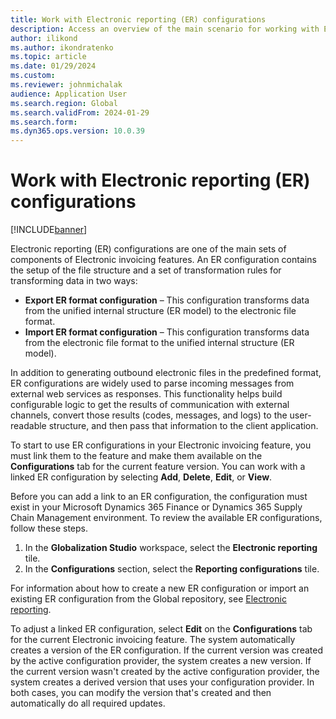 ```yaml
---
title: Work with Electronic reporting (ER) configurations 
description: Access an overview of the main scenario for working with Electronic reporting (ER) configurations from the Globalization features workspace.
author: ilikond
ms.author: ikondratenko
ms.topic: article
ms.date: 01/29/2024
ms.custom: 
ms.reviewer: johnmichalak
audience: Application User
ms.search.region: Global
ms.search.validFrom: 2024-01-29
ms.search.form:
ms.dyn365.ops.version: 10.0.39 
---
```


# Work with Electronic reporting (ER) configurations

[!INCLUDE[banner](../../includes/banner.md)]

Electronic reporting (ER) configurations are one of the main sets of components of Electronic invoicing features. An ER configuration contains the setup of the file structure and a set of transformation rules for transforming data in two ways:

- **Export ER format configuration** – This configuration transforms data from the unified internal structure (ER model) to the electronic file format.
- **Import ER format configuration** – This configuration transforms data from the electronic file format to the unified internal structure (ER model).

In addition to generating outbound electronic files in the predefined format, ER configurations are widely used to parse incoming messages from external web services as responses. This functionality helps build configurable logic to get the results of communication with external channels, convert those results (codes, messages, and logs) to the user-readable structure, and then pass that information to the client application.

To start to use ER configurations in your Electronic invoicing feature, you must link them to the feature and make them available on the **Configurations** tab for the current feature version. You can work with a linked ER configuration by selecting **Add**, **Delete**, **Edit**, or **View**.

Before you can add a link to an ER configuration, the configuration must exist in your Microsoft Dynamics 365 Finance or Dynamics 365 Supply Chain Management environment. To review the available ER configurations, follow these steps.

1. In the **Globalization Studio** workspace, select the **Electronic reporting** tile.
1. In the **Configurations** section, select the **Reporting configurations** tile.

For information about how to create a new ER configuration or import an existing ER configuration from the Global repository, see [Electronic reporting](../../../fin-ops-core/dev-itpro/analytics/general-electronic-reporting.md).

To adjust a linked ER configuration, select **Edit** on the **Configurations** tab for the current Electronic invoicing feature. The system automatically creates a version of the ER configuration. If the current version was created by the active configuration provider, the system creates a new version. If the current version wasn't created by the active configuration provider, the system creates a derived version that uses your configuration provider. In both cases, you can modify the version that's created and then automatically do all required updates.
